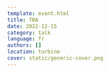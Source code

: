 ```yaml
---
template: event.html
title: TBA
date: 2022-12-15
category: talk
language: fr
authors: []
location: turbine
cover: static/generic-cover.png
---
```

